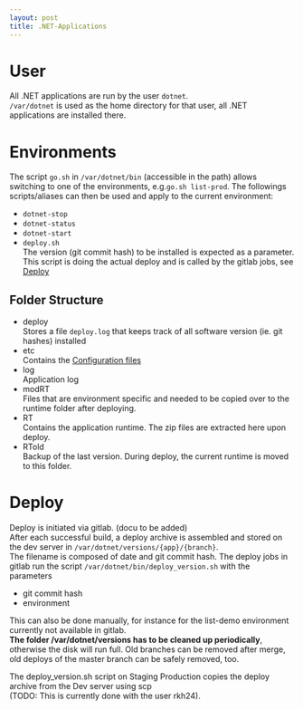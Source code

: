 ```yaml
---
layout: post
title: .NET-Applications
---
```


# User

All .NET applications are run by the user `dotnet`.\
`/var/dotnet` is used as the home directory for that user, all .NET applications are installed there.

# Environments

<span dir="">The script </span>`go.sh`<span dir=""> in </span>`/var/dotnet/bin`<span dir=""> (accessible in the path) allows switching to one of the environments, e.g.</span>`go.sh list-prod`<span dir="">. The followings scripts/aliases can then be used and apply to the current environment:</span>

* `dotnet-stop`
* `dotnet-status`
* `dotnet-start`
* `deploy.sh`\
  The version (git commit hash) to be installed is expected as a parameter.\
  This script is doing the actual deploy and is called by the gitlab jobs, see [Deploy](#deploy)

## Folder Structure

* deploy\
  Stores a file `deploy.log` that keeps track of all software version (ie. git hashes) installed
* etc\
  Contains the [Configuration files](./configuration-files)
* log\
  Application log
* modRT\
  Files that are environment specific and needed to be copied over to the runtime folder after deploying.
* RT\
  Contains the application runtime. The zip files are extracted here upon deploy.
* RTold\
  Backup of the last version. During deploy, the current runtime is moved to this folder.

# Deploy

Deploy is initiated via gitlab. (docu to be added)\
After each successful build, a deploy archive is assembled and stored on the dev server in `/var/dotnet/versions/{app}/{branch}`.\
The filename is composed of date and git commit hash. The deploy jobs in gitlab run the script `/var/dotnet/bin/deploy_version.sh` with the parameters

* git commit hash
* environment

This can also be done manually, for instance for the list-demo environment currently not available in gitlab.\
**The folder /var/dotnet/versions has to be cleaned up periodically**, otherwise the disk will run full. Old branches can be removed after merge, old deploys of the master branch can be safely removed, too.

The deploy_version.sh script on Staging Production copies the deploy archive from the Dev server using scp\
(TODO: This is currently done with the user rkh24).





